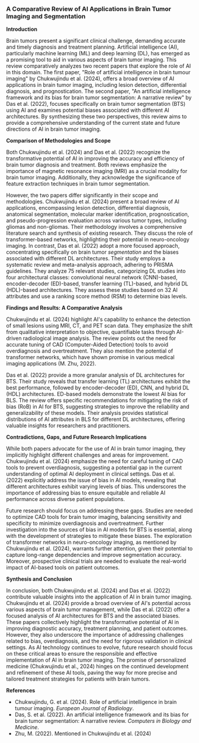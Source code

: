 ### A Comparative Review of AI Applications in Brain Tumor Imaging and Segmentation

**Introduction**

Brain tumors present a significant clinical challenge, demanding accurate and timely diagnosis and treatment planning. Artificial intelligence (AI), particularly machine learning (ML) and deep learning (DL), has emerged as a promising tool to aid in various aspects of brain tumor imaging. This review comparatively analyzes two recent papers that explore the role of AI in this domain. The first paper, "Role of artificial intelligence in brain tumour imaging" by Chukwujindu et al. (2024), offers a broad overview of AI applications in brain tumor imaging, including lesion detection, differential diagnosis, and prognostication. The second paper, "An artificial intelligence framework and its bias for brain tumor segmentation: A narrative review" by Das et al. (2022), focuses specifically on brain tumor segmentation (BTS) using AI and examines potential biases associated with different AI architectures. By synthesizing these two perspectives, this review aims to provide a comprehensive understanding of the current state and future directions of AI in brain tumor imaging.

**Comparison of Methodologies and Scope**

Both Chukwujindu et al. (2024) and Das et al. (2022) recognize the transformative potential of AI in improving the accuracy and efficiency of brain tumor diagnosis and treatment. Both reviews emphasize the importance of magnetic resonance imaging (MRI) as a crucial modality for brain tumor imaging. Additionally, they acknowledge the significance of feature extraction techniques in brain tumor segmentation.

However, the two papers differ significantly in their scope and methodologies. Chukwujindu et al. (2024) present a broad review of AI applications, encompassing lesion detection, differential diagnosis, anatomical segmentation, molecular marker identification, prognostication, and pseudo-progression evaluation across various tumor types, including gliomas and non-gliomas. Their methodology involves a comprehensive literature search and synthesis of existing research. They discuss the role of transformer-based networks, highlighting their potential in neuro-oncology imaging. In contrast, Das et al. (2022) adopt a more focused approach, concentrating specifically on brain tumor *segmentation* and the biases associated with different DL architectures. Their study employs a systematic review and meta-analysis approach, adhering to PRISMA guidelines. They analyze 75 relevant studies, categorizing DL studies into four architectural classes: convolutional neural network (CNN)-based, encoder-decoder (ED)-based, transfer learning (TL)-based, and hybrid DL (HDL)-based architectures. They assess these studies based on 32 AI attributes and use a ranking score method (RSM) to determine bias levels.

**Findings and Results: A Comparative Analysis**

Chukwujindu et al. (2024) highlight AI's capability to enhance the detection of small lesions using MRI, CT, and PET scan data. They emphasize the shift from qualitative interpretation to objective, quantifiable tasks through AI-driven radiological image analysis. The review points out the need for accurate tuning of CAD (Computer-Aided Detection) tools to avoid overdiagnosis and overtreatment. They also mention the potential of transformer networks, which have shown promise in various medical imaging applications (M. Zhu, 2022).

Das et al. (2022) provide a more granular analysis of DL architectures for BTS. Their study reveals that transfer learning (TL) architectures exhibit the best performance, followed by encoder-decoder (ED), CNN, and hybrid DL (HDL) architectures. ED-based models demonstrate the lowest AI bias for BLS. The review offers specific recommendations for mitigating the risk of bias (RoB) in AI for BTS, suggesting strategies to improve the reliability and generalizability of these models. Their analysis provides statistical distributions of AI attributes in BLS for different DL architectures, offering valuable insights for researchers and practitioners.

**Contradictions, Gaps, and Future Research Implications**

While both papers advocate for the use of AI in brain tumor imaging, they implicitly highlight different challenges and areas for improvement. Chukwujindu et al. (2024) emphasize the need for careful tuning of CAD tools to prevent overdiagnosis, suggesting a potential gap in the current understanding of optimal AI deployment in clinical settings. Das et al. (2022) explicitly address the issue of bias in AI models, revealing that different architectures exhibit varying levels of bias. This underscores the importance of addressing bias to ensure equitable and reliable AI performance across diverse patient populations.

Future research should focus on addressing these gaps. Studies are needed to optimize CAD tools for brain tumor imaging, balancing sensitivity and specificity to minimize overdiagnosis and overtreatment. Further investigation into the sources of bias in AI models for BTS is essential, along with the development of strategies to mitigate these biases. The exploration of transformer networks in neuro-oncology imaging, as mentioned by Chukwujindu et al. (2024), warrants further attention, given their potential to capture long-range dependencies and improve segmentation accuracy. Moreover, prospective clinical trials are needed to evaluate the real-world impact of AI-based tools on patient outcomes.

**Synthesis and Conclusion**

In conclusion, both Chukwujindu et al. (2024) and Das et al. (2022) contribute valuable insights into the application of AI in brain tumor imaging. Chukwujindu et al. (2024) provide a broad overview of AI's potential across various aspects of brain tumor management, while Das et al. (2022) offer a focused analysis of AI architectures for BTS and the associated biases. These papers collectively highlight the transformative potential of AI in improving diagnostic accuracy, treatment planning, and patient outcomes. However, they also underscore the importance of addressing challenges related to bias, overdiagnosis, and the need for rigorous validation in clinical settings. As AI technology continues to evolve, future research should focus on these critical areas to ensure the responsible and effective implementation of AI in brain tumor imaging. The promise of personalized medicine (Chukwujindu et al., 2024) hinges on the continued development and refinement of these AI tools, paving the way for more precise and tailored treatment strategies for patients with brain tumors.

**References**

*   Chukwujindu, G. et al. (2024). Role of artificial intelligence in brain tumour imaging. *European Journal of Radiology*.
*   Das, S. et al. (2022). An artificial intelligence framework and its bias for brain tumor segmentation: A narrative review. *Computers in Biology and Medicine*.
*   Zhu, M. (2022). Mentioned in Chukwujindu et al. (2024)